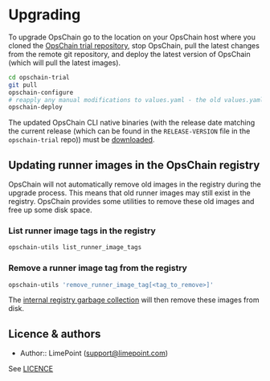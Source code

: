 # Upgrading

To upgrade OpsChain go to the location on your OpsChain host where you cloned the [OpsChain trial repository](https://github.com/LimePoint/opschain-trial), stop OpsChain, pull the latest changes from the remote git repository, and deploy the latest version of OpsChain (which will pull the latest images).

```bash
cd opschain-trial
git pull
opschain-configure
# reapply any manual modifications to values.yaml - the old values.yaml will be stored as a backup by the configure script
opschain-deploy
```

The updated OpsChain CLI native binaries (with the release date matching the current release (which can be found in the `RELEASE-VERSION` file in the `opschain-trial` repo)) must be [downloaded](../reference/cli.md#installation).

## Updating runner images in the OpsChain registry

OpsChain will not automatically remove old images in the registry during the upgrade process. This means that old runner images may still exist in the registry. OpsChain provides some utilities to remove these old images and free up some disk space.

### List runner image tags in the registry

```bash
opschain-utils list_runner_image_tags
```

### Remove a runner image tag from the registry

```bash
opschain-utils 'remove_runner_image_tag[<tag_to_remove>]'
```

The [internal registry garbage collection](maintenance/docker_image_cleanup.md#internal-registry-garbage-collection) will then remove these images from disk.

## Licence & authors

- Author:: LimePoint (support@limepoint.com)

See [LICENCE](/LICENCE.md)
